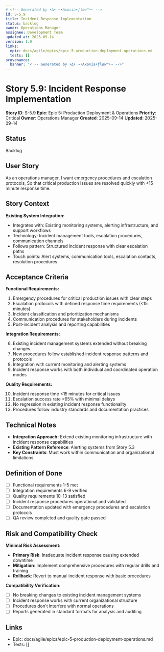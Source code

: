 ```yaml
---
# <!-- Generated by •∆• ~•Axovia•ƒløw™•~ -->
id: S-5.9
title: Incident Response Implementation
status: backlog
owner: Operations Manager
assignee: Development Team
updated_at: 2025-09-14
version: 1.0
links:
  epic: docs/agile/epics/epic-5-production-deployment-operations.md
  tests: []
provenance:
  banner: "<!-- Generated by •∆• ~•Axovia•ƒløw™•~ -->"
---
```

# Story 5.9: Incident Response Implementation
<!-- Generated by •∆• ~•Axovia•ƒløw™•~ -->

**Story ID**: S-5.9
**Epic**: Epic 5: Production Deployment & Operations
**Priority**: Critical
**Owner**: Operations Manager
**Created**: 2025-09-14
**Updated**: 2025-09-14

## Status

Backlog

## User Story

As an operations manager,
I want emergency procedures and escalation protocols,
So that critical production issues are resolved quickly with <15 minute response time.

## Story Context

**Existing System Integration:**

- Integrates with: Existing monitoring systems, alerting infrastructure, and support workflows
- Technology: Incident management tools, escalation procedures, communication channels
- Follows pattern: Structured incident response with clear escalation paths
- Touch points: Alert systems, communication tools, escalation contacts, resolution procedures

## Acceptance Criteria

**Functional Requirements:**

1. Emergency procedures for critical production issues with clear steps
2. Escalation protocols with defined response time requirements (<15 minutes)
3. Incident classification and prioritization mechanisms
4. Communication procedures for stakeholders during incidents
5. Post-incident analysis and reporting capabilities

**Integration Requirements:**

6. Existing incident management systems extended without breaking changes
7. New procedures follow established incident response patterns and protocols
8. Integration with current monitoring and alerting systems
9. Incident response works with both individual and coordinated operation modes

**Quality Requirements:**

10. Incident response time <15 minutes for critical issues
11. Escalation success rate >95% with minimal delays
12. No regression in existing incident response functionality
13. Procedures follow industry standards and documentation practices

## Technical Notes

- **Integration Approach:** Extend existing monitoring infrastructure with incident response capabilities
- **Existing Pattern Reference**: Alerting systems from Story 5.3
- **Key Constraints**: Must work within communication and organizational limitations

## Definition of Done

- [ ] Functional requirements 1-5 met
- [ ] Integration requirements 6-9 verified
- [ ] Quality requirements 10-13 satisfied
- [ ] Incident response procedures operational and validated
- [ ] Documentation updated with emergency procedures and escalation protocols
- [ ] QA review completed and quality gate passed

## Risk and Compatibility Check

**Minimal Risk Assessment:**

- **Primary Risk**: Inadequate incident response causing extended downtime
- **Mitigation**: Implement comprehensive procedures with regular drills and training
- **Rollback**: Revert to manual incident response with basic procedures

**Compatibility Verification:**

- [ ] No breaking changes to existing incident management systems
- [ ] Incident response works with current organizational structure
- [ ] Procedures don't interfere with normal operations
- [ ] Reports generated in standard formats for analysis and auditing

## Links

- Epic: docs/agile/epics/epic-5-production-deployment-operations.md
- Tests: []